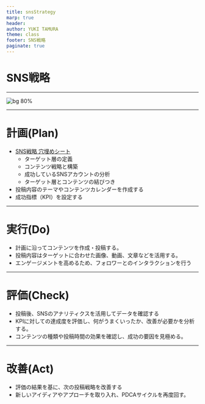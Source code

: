 ```yaml
---
title: snsStrategy
marp: true
header: 
author: YUKI TAMURA
theme: class
footer: SNS戦略
paginate: true
---
```

# SNS戦略

---
<!-- header: PDCAサイクル -->
![bg 80%](https://kaizen-base.com/wp/wp-content/uploads/2021/10/PDCA.jpg)

---
# 計画(Plan)
- [SNS戦略 穴埋めシート](https://docs.google.com/document/d/1R--NtdMcr8klPMRJVpLDaqcHCQ1e6S2ypGhqo7v-COc/edit?usp=sharing)
    - ターゲット層の定義
    - コンテンツ戦略と構築
    - 成功しているSNSアカウントの分析
    - ターゲット層とコンテンツの結びつき
- 投稿内容のテーマやコンテンツカレンダーを作成する
- 成功指標（KPI）を設定する

---
# 実行(Do)

- 計画に沿ってコンテンツを作成・投稿する。
- 投稿内容はターゲットに合わせた画像、動画、文章などを活用する。
- エンゲージメントを高めるため、フォロワーとのインタラクションを行う

---
# 評価(Check)

- 投稿後、SNSのアナリティクスを活用してデータを確認する
- KPIに対しての達成度を評価し、何がうまくいったか、改善が必要かを分析する。
- コンテンツの種類や投稿時間の効果を確認し、成功の要因を見極める。

---
# 改善(Act)
- 評価の結果を基に、次の投稿戦略を改善する
- 新しいアイディアやアプローチを取り入れ、PDCAサイクルを再度回す。
